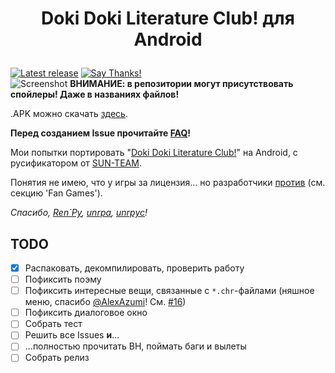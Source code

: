 # <p align="center">Doki Doki Literature Club! для Android</p>

[![Latest release](https://github-release-version.herokuapp.com/github/saber-nyan/ddlc-android/release.svg?style=flat)](https://github.com/saber-nyan/ddlc-android/releases/latest) [![Say Thanks!](https://img.shields.io/badge/Say%20Thanks-desu~-1EAEDB.svg)](https://saythanks.io/to/saber-nyan)<br/>
![Screenshot](https://i.imgur.com/yxQ2oNV.jpg)
**ВНИМАНИЕ: в репозитории могут присутствовать спойлеры! Даже в названиях файлов!**

.APK можно скачать [здесь](https://github.com/saber-nyan/ddlc-android/releases/latest).

**Перед созданием Issue прочитайте [FAQ](https://github.com/saber-nyan/ddlc-android/wiki/FAQ-RU)!**

Мои попытки портировать "[Doki Doki Literature Club!](https://vndb.org/v21905)" на Android, с русификатором от [SUN-TEAM](https://vk.com/wall-101862768_5388).

Понятия не имею, что у игры за лицензия... но разработчики [против](http://teamsalvato.com/ip-guidelines/)
(см. секцию 'Fan Games').

*Спасибо, [Ren`Py](https://github.com/renpy/renpy), [unrpa](https://github.com/Lattyware/unrpa), [unrpyc](https://github.com/CensoredUsername/unrpyc)!*
## TODO
- [x] Распаковать, декомпилировать, проверить работу
- [ ] Пофиксить поэму
- [ ] Пофиксить интересные вещи, связанные с `*.chr`-файлами (няшное меню, спасибо [@AlexAzumi](https://github.com/AlexAzumi)! См. [#16](https://github.com/saber-nyan/ddlc-android/pull/16))
- [ ] Пофиксить диалоговое окно
- [ ] Собрать тест
- [ ] Решить все Issues **и**...
- [ ] ...полностью прочитать ВН, поймать баги и вылеты
- [ ] Собрать релиз
